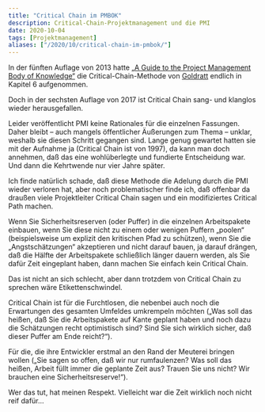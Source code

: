 ```yaml
---
title: "Critical Chain im PMBOK"
description: Critical-Chain-Projektmanagement und die PMI
date: 2020-10-04
tags: [Projektmanagement]
aliases: ["/2020/10/critical-chain-im-pmbok/"]
---
```

In der fünften Auflage von 2013 hatte [„A Guide to the Project Management Body of Knowledge“](https://de.wikipedia.org/wiki/A_Guide_to_the_Project_Management_Body_of_Knowledge) die Critical-Chain-Methode von [Goldratt](https://de.wikipedia.org/wiki/Eliyahu_M._Goldratt) endlich in Kapitel 6 aufgenommen.

Doch in der sechsten Auflage von 2017 ist Critical Chain sang- und klanglos wieder herausgefallen.

Leider veröffentlicht PMI keine Rationales für die einzelnen Fassungen. Daher bleibt – auch mangels öffentlicher Äußerungen zum Thema – unklar, weshalb sie diesen Schritt gegangen sind. Lange genug gewartet hatten sie mit der Aufnahme ja (Critical Chain ist von 1997), da kann man doch annehmen, daß das eine wohlüberlegte und fundierte Entscheidung war. Und dann die Kehrtwende nur vier Jahre später.

Ich finde natürlich schade, daß diese Methode die Adelung durch die PMI wieder verloren hat, aber noch problematischer finde ich, daß offenbar da draußen viele Projektleiter Critical Chain sagen und ein modifiziertes Critical Path machen.

Wenn Sie Sicherheitsreserven (oder Puffer) in die einzelnen Arbeitspakete einbauen, wenn Sie diese nicht zu einem oder wenigen Puffern „poolen“ (beispielsweise um explizit den kritischen Pfad zu schützen), wenn Sie die „Angstschätzungen“ akzeptieren und nicht darauf bauen, ja darauf drängen, daß die Hälfte der Arbeitspakete schließlich länger dauern werden, als Sie dafür Zeit eingeplant haben, dann machen Sie einfach kein Critical Chain.

Das ist nicht an sich schlecht, aber dann trotzdem von Critical Chain zu sprechen wäre Etikettenschwindel.

Critical Chain ist für die Furchtlosen, die nebenbei auch noch die Erwartungen des gesamten Umfeldes umkrempeln möchten („Was soll das heißen, daß Sie die Arbeitspakete auf Kante geplant haben und noch dazu die Schätzungen recht optimistisch sind? Sind Sie sich wirklich sicher, daß dieser Puffer am Ende reicht?“).

Für die, die ihre Entwickler erstmal an den Rand der Meuterei bringen wollen („Sie sagen so offen, daß wir nur rumfaulenzen? Was soll das heißen, Arbeit füllt immer die geplante Zeit aus? Trauen Sie uns nicht? Wir brauchen eine Sicherheitsreserve!“).

Wer das tut, hat meinen Respekt. Vielleicht war die Zeit wirklich noch nicht reif dafür…